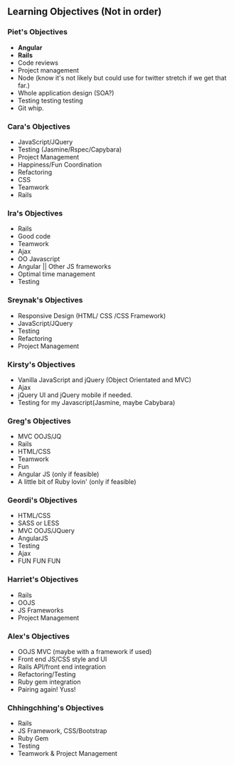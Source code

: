 Learning Objectives (Not in order)  
-------------------

### Piet's Objectives
  * **Angular**
  * **Rails**
  * Code reviews
  * Project management
  * Node (know it's not likely but could use for twitter stretch if we get that far.)
  * Whole application design (SOA?)
  * Testing testing testing
  * Git whip.

### Cara's Objectives
  * JavaScript/JQuery
  * Testing (Jasmine/Rspec/Capybara)
  * Project Management
  * Happiness/Fun Coordination
  * Refactoring
  * CSS
  * Teamwork
  * Rails

### Ira's Objectives
  * Rails
  * Good code
  * Teamwork
  * Ajax
  * OO Javascript
  * Angular || Other JS frameworks
  * Optimal time management
  * Testing

### Sreynak's Objectives
  * Responsive Design (HTML/ CSS /CSS Framework)
  * JavaScript/JQuery
  * Testing
  * Refactoring
  * Project Management

  
### Kirsty's Objectives
  * Vanilla JavaScript and jQuery (Object Orientated and MVC)
  * Ajax
  * jQuery UI and jQuery mobile if needed.
  * Testing for my Javascript(Jasmine, maybe Cabybara)

### Greg's Objectives
 * MVC OOJS/JQ
 * Rails
 * HTML/CSS
 * Teamwork
 * Fun
 * Angular JS (only if feasible)
 * A little bit of Ruby lovin' (only if feasible)

### Geordi's Objectives
 * HTML/CSS
 * SASS or LESS
 * MVC OOJS/JQuery
 * AngularJS
 * Testing
 * Ajax
 * FUN FUN FUN

### Harriet's Objectives
* Rails
* OOJS
* JS Frameworks
* Project Management

### Alex's Objectives
* OOJS MVC (maybe with a framework if used)
* Front end JS/CSS style and UI
* Rails API/front end integration
* Refactoring/Testing
* Ruby gem integration
* Pairing again! Yuss!

### Chhingchhing's Objectives
* Rails
* JS Framework, CSS/Bootstrap
* Ruby Gem
* Testing
* Teamwork & Project Management
